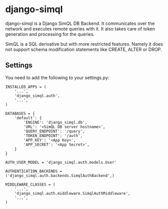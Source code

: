 django-simql
============

django-simql is a Django SimQL DB Backend. It communicates over the network and executes remote queries with it. It also takes care of token generation and processing for the queries.

SimQL is a SQL derivative but with more restricted features. Namely it does not support schema modification statements like CREATE, ALTER or DROP.

Settings
--------

You need to add the following to your settings.py:

```
INSTALLED_APPS = (
    '...',
    'django_simql.auth',
    '...',
)

DATABASES = {
    'default': {
        'ENGINE': 'django_simql.db',
        'URL': '<SimQL DB server hostname>',
        'QUERY_ENDPOINT': '/query',
        'TOKEN_ENDPOINT': '/auth',
        'APP_KEY': '<App Key>',
        'APP_SECRET': '<App Secret>',
    }
}

AUTH_USER_MODEL = 'django_simql.auth.models.User'

AUTHENTICATION_BACKENDS = ('django_simql.auth.backends.SimqlAuthBackend',)

MIDDLEWARE_CLASSES = (
    '...',
    'django_simql.auth.middleware.SimqlAuthMiddleware',
    '...',
)
```